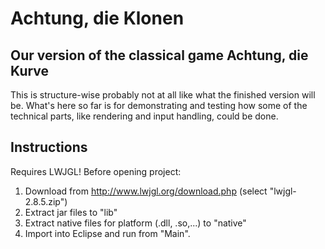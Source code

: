 # Achtung, die Klonen

## Our version of the classical game Achtung, die Kurve

This is structure-wise probably not at all like what the finished version will be. What's here so far is for demonstrating and testing how some of the technical parts, like rendering and input handling, could be done.

## Instructions
Requires LWJGL! Before opening project:

1.  Download from http://www.lwjgl.org/download.php (select "lwjgl-2.8.5.zip")
2.  Extract jar files to "lib"
3.  Extract native files for platform (.dll, .so,...) to "native"
4.  Import into Eclipse and run from "Main".
